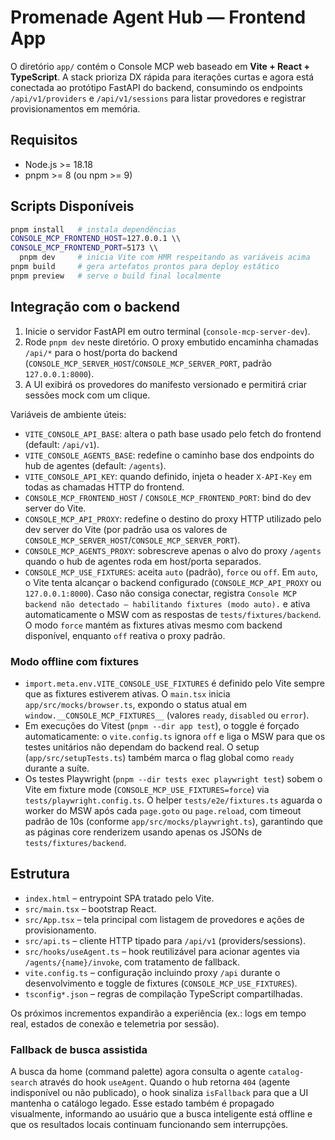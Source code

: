 # Promenade Agent Hub — Frontend App

O diretório `app/` contém o Console MCP web baseado em **Vite + React + TypeScript**. A stack prioriza DX rápida para
iterações curtas e agora está conectada ao protótipo FastAPI do backend, consumindo os endpoints `/api/v1/providers` e
`/api/v1/sessions` para listar provedores e registrar provisionamentos em memória.

## Requisitos

- Node.js >= 18.18
- pnpm >= 8 (ou npm >= 9)

## Scripts Disponíveis

```bash
pnpm install   # instala dependências
CONSOLE_MCP_FRONTEND_HOST=127.0.0.1 \\
CONSOLE_MCP_FRONTEND_PORT=5173 \\
  pnpm dev     # inicia Vite com HMR respeitando as variáveis acima
pnpm build     # gera artefatos prontos para deploy estático
pnpm preview   # serve o build final localmente
```

## Integração com o backend

1. Inicie o servidor FastAPI em outro terminal (`console-mcp-server-dev`).
2. Rode `pnpm dev` neste diretório. O proxy embutido encaminha chamadas `/api/*` para o host/porta do backend
   (`CONSOLE_MCP_SERVER_HOST`/`CONSOLE_MCP_SERVER_PORT`, padrão `127.0.0.1:8000`).
3. A UI exibirá os provedores do manifesto versionado e permitirá criar sessões mock com um clique.

Variáveis de ambiente úteis:
- `VITE_CONSOLE_API_BASE`: altera o path base usado pelo fetch do frontend (default: `/api/v1`).
- `VITE_CONSOLE_AGENTS_BASE`: redefine o caminho base dos endpoints do hub de agentes (default: `/agents`).
- `VITE_CONSOLE_API_KEY`: quando definido, injeta o header `X-API-Key` em todas as chamadas HTTP do frontend.
- `CONSOLE_MCP_FRONTEND_HOST` / `CONSOLE_MCP_FRONTEND_PORT`: bind do dev server do Vite.
- `CONSOLE_MCP_API_PROXY`: redefine o destino do proxy HTTP utilizado pelo dev server do Vite (por padrão usa os valores
  de `CONSOLE_MCP_SERVER_HOST`/`CONSOLE_MCP_SERVER_PORT`).
- `CONSOLE_MCP_AGENTS_PROXY`: sobrescreve apenas o alvo do proxy `/agents` quando o hub de agentes roda em host/porta separados.
- `CONSOLE_MCP_USE_FIXTURES`: aceita `auto` (padrão), `force` ou `off`. Em `auto`, o Vite tenta alcançar o backend configurado
    (`CONSOLE_MCP_API_PROXY` ou `127.0.0.1:8000`). Caso não consiga conectar, registra `Console MCP backend não detectado —
    habilitando fixtures (modo auto).` e ativa automaticamente o MSW com as respostas de `tests/fixtures/backend`. O modo `force`
    mantém as fixtures ativas mesmo com backend disponível, enquanto `off` reativa o proxy padrão.

### Modo offline com fixtures

- `import.meta.env.VITE_CONSOLE_USE_FIXTURES` é definido pelo Vite sempre que as fixtures estiverem ativas. O `main.tsx` inicia
  `app/src/mocks/browser.ts`, expondo o status atual em `window.__CONSOLE_MCP_FIXTURES__` (valores `ready`, `disabled` ou `error`).
- Em execuções do Vitest (`pnpm --dir app test`), o toggle é forçado automaticamente: o `vite.config.ts` ignora `off` e liga o
  MSW para que os testes unitários não dependam do backend real. O setup (`app/src/setupTests.ts`) também marca o flag global
  como `ready` durante a suíte.
- Os testes Playwright (`pnpm --dir tests exec playwright test`) sobem o Vite em fixture mode (`CONSOLE_MCP_USE_FIXTURES=force`)
  via `tests/playwright.config.ts`. O helper `tests/e2e/fixtures.ts` aguarda o worker do MSW após cada `page.goto` ou
  `page.reload`, com timeout padrão de 10s (conforme `app/src/mocks/playwright.ts`), garantindo que as páginas core renderizem
  usando apenas os JSONs de `tests/fixtures/backend`.

## Estrutura

- `index.html` – entrypoint SPA tratado pelo Vite.
- `src/main.tsx` – bootstrap React.
- `src/App.tsx` – tela principal com listagem de provedores e ações de provisionamento.
- `src/api.ts` – cliente HTTP tipado para `/api/v1` (providers/sessions).
- `src/hooks/useAgent.ts` – hook reutilizável para acionar agentes via `/agents/{name}/invoke`, com tratamento de fallback.
- `vite.config.ts` – configuração incluindo proxy `/api` durante o desenvolvimento e toggle de fixtures (`CONSOLE_MCP_USE_FIXTURES`).
- `tsconfig*.json` – regras de compilação TypeScript compartilhadas.

Os próximos incrementos expandirão a experiência (ex.: logs em tempo real, estados de conexão e telemetria por sessão).

### Fallback de busca assistida

A busca da home (command palette) agora consulta o agente `catalog-search` através do hook `useAgent`. Quando o hub
retorna `404` (agente indisponível ou não publicado), o hook sinaliza `isFallback` para que a UI mantenha o catálogo
legado. Esse estado também é propagado visualmente, informando ao usuário que a busca inteligente está offline e que os
resultados locais continuam funcionando sem interrupções.
